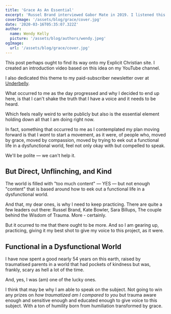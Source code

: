 ```yaml
---
title: 'Grace As An Essential'
excerpt: 'Russel Brand interviewed Gabor Mate in 2019. I listened this morning and am absolutely struck by the essentialism of grace. '
coverImage: '/assets/blog/grace/cover.jpg'
date: '2020-03-16T05:35:07.322Z'
author:
  name: Wendy Kelly
  picture: '/assets/blog/authors/wendy.jpeg'
ogImage:
  url: '/assets/blog/grace/cover.jpg'
---
```


This post perhaps ought to find its way onto my Explicit Christian site. I created an introduction video based on this idea on my YouTube channel.

I also dedicated this theme to my paid-subscriber newsletter over at [Underbelly](https://underbel.li).

What occurred to me as the day progressed and why I decided to end up here, is that I can't shake the truth that I have a voice and it needs to be heard.

Which feels really weird to write publicly but also is the essential element holding down all that I am doing right now.

In fact, something that occurred to me as I contemplated my plan moving forward is that I *want* to start a movement, as it were, of people who, moved by grace, moved by compassion, moved by trying to eek out a functional life in a dysfunctional world, feel not only okay with but compelled to speak.

We'll be polite — we can't help it.


## But Direct, Unflinching, and Kind

The world is filled with "too much content" — YES — but not enough "content" that is based around how to eek out a functional life in a dysfunctional world.

And that, my dear ones, is why I need to keep practicing. There are quite a few leaders out there: Russel Brand, Kate Bowler, Sara Billups, The couple behind the Wisdom of Trauma. More - certainly.

But it ocurred to me that there ought to be more. And so I am gearing up, practicing, giving it my best shot to give my voice to this project, as it were. 

## Functional in a Dysfunctional World

I have now spent a good nearly 54 years on this earth, raised by traumatised parents in a world that had pockets of kindness but was, frankly, scary as hell a lot of the time.

And, yes, I was (am) one of the lucky ones. 

I think that may be why I am able to speak on the subject. Not going to win any prizes on *how traumatized am I compared to you* but trauma aware enough and sensitive enough and educated enough to give voice to this subject. With a ton of humility born from humiliation transformed by grace.
